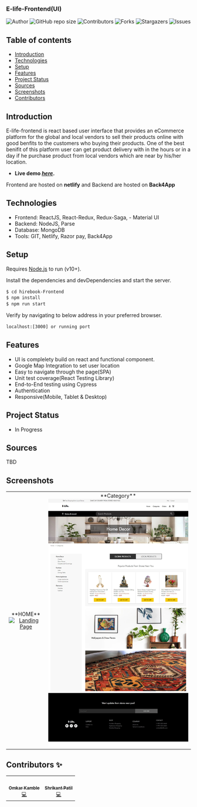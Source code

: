 ### E-life-Frontend(UI)

![Author](https://img.shields.io/badge/author-@n5betapesto-blue.svg?style=for-the-badge)
![GitHub repo size](https://img.shields.io/github/repo-size/n4alphapesto/hirebook-frontend?style=for-the-badge)
![Contributors](https://img.shields.io/github/contributors/n4alphaPesto/hirebook-frontend.svg?style=for-the-badge)
![Forks](https://img.shields.io/github/forks/n4alphaPesto/hirebook-frontend.svg?style=for-the-badge)
![Stargazers](https://img.shields.io/github/stars/n4alphapesto/hirebook-frontend.svg?style=for-the-badge)
![Issues](https://img.shields.io/github/issues/n4alphapesto/hirebook-frontend.svg?style=for-the-badge)


## Table of contents
* [Introduction](#intro)
* [Technologies](#technologies)
* [Setup](#setup)
* [Features](#features)
* [Project Status](#project-status)
* [Sources](#sources)
* [Screenshots](#screenshots)
* [Contributors](#contributors)

## Introduction
E-life-frontend is react based user interface that provides an eCommerce platform for the global and local vendors to sell their products online with good benfits to the customers who buying their products. One of the best benifit of this platform user can get product delivery with in the hours or in a day if he purchase product from local vendors which are near by his/her location.

* **Live demo [_here_](https://elife.netlify.app/).**

Frontend are hosted on **netlify**  and Backend are hosted on **Back4App**

## Technologies

  - Frontend:	 ReactJS, React-Redux, Redux-Saga, - Material UI
  - Backend: 	 NodeJS, Parse
  - Database:   MongoDB
  - Tools:      GIT, Netlify, Razor pay, Back4App


## Setup

Requires [Node.js](https://nodejs.org/) to run (v10+).

Install the dependencies and devDependencies and start the server.

```sh
$ cd hirebook-Frontend
$ npm install
$ npm run start
```

Verify by navigating to below address in your preferred browser.

```sh
localhost:[3000] or running port
```

## Features
  - UI is complelety build on react and functional component.
  - Google Map Integration to set user location 
  - Easy to navigate through the page(SPA)
  - Unit test coverage(React Testing Library)
  - End-to-End testing using Cypress
  - Authentication
  - Responsive(Mobile, Tablet & Desktop)

## Project Status
  - In Progress

## Sources
  TBD

## Screenshots
<table>
  <tr>
    <td align="center">
       **HOME** <br/>
      <a  href="https://elife.netlify.app/" >
            <img src="./src/assets/images/landingPage_big.png" width="500"  alt="Landing Page" />
       </a>
    </td>
    <td align="center">
              **Category** 
      <a  href="https://elife.netlify.app/categories" >
            <img src="./src/assets/images/categoryPage.png" width="520"  alt="Category Page" />
       </a>
    </td>

    
  </tr>
</table>


## Contributors ✨

<table>
  <tr>
    <td align="center"><a href="#"><img src="" width="100px;" alt=""/><br /><sub><b>Omkar Kamble</b></sub></a><br /><a href="" title="Code">💻</a></td>
    <td align="center"><a href="#"><img src="" width="100px;" alt=""/><br /><sub><b>Shrikant Patil</b></sub></a><br /><a href="" title="Code">💻</a></td>
    
  </tr>
</table>
